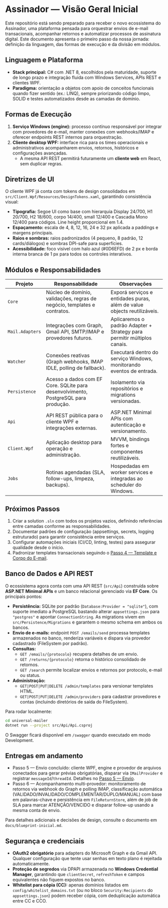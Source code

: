 # Assinador — Visão Geral Inicial

Este repositório está sendo preparado para receber o novo ecossistema do Assinador, uma plataforma pensada para orquestrar envios de e-mail transacionais, acompanhar retornos e automatizar processos de assinatura digital. Este documento apresenta o primeiro passo da nossa jornada: definição da linguagem, das formas de execução e da divisão em módulos.

## Linguagem e Plataforma

* **Stack principal:** C# com .NET 8, escolhidos pela maturidade, suporte de longo prazo e integração fluida com Windows Services, APIs REST e clientes WPF.
* **Paradigma:** orientação a objetos com apoio de conceitos funcionais quando fizer sentido (ex.: LINQ), sempre priorizando código limpo, SOLID e testes automatizados desde as camadas de domínio.

## Formas de Execução

1. **Serviço Windows (engine):** processo contínuo responsável por integrar com provedores de e-mail, manter conexões com webhooks/IMAP e oferecer endpoints REST internos para orquestração.
2. **Cliente desktop WPF:** interface rica para os times operacionais e administrativos acompanharem envios, retornos, históricos e configurações avançadas.
   * A mesma API REST permitirá futuramente um **cliente web** em React, sem duplicar regras.

## Diretrizes de UI

O cliente WPF já conta com tokens de design consolidados em `src/Client.Wpf/Resources/DesignTokens.xaml`, garantindo consistência visual:

* **Tipografia:** Segoe UI como base com hierarquia Display 24/700, H1 20/700, H2 18/600, corpo 14/400, small 12/400 e Cascadia Mono 12/400 para códigos. Line height proporcional em 1.4.
* **Espaçamento:** escala de 4, 8, 12, 16, 24 e 32 px aplicada a paddings e margens principais.
* **Raios e sombras:** raios padronizados (4 pequeno, 8 padrão, 12 cards/diálogos) e sombras DPI-safe para superfícies.
* **Acessibilidade:** foco visível com halo azul (#0D6EFD) de 2 px e borda interna branca de 1 px para todos os controles interativos.

## Módulos e Responsabilidades

| Projeto | Responsabilidade | Observações |
|---------|------------------|-------------|
| `Core` | Núcleo de domínio, validações, regras de negócio, templates e contratos. | Exporá serviços e entidades puras, além de value objects reutilizáveis. |
| `Mail.Adapters` | Integrações com Graph, Gmail API, SMTP/IMAP e provedores futuros. | Aplicaremos o padrão Adapter + Strategy para permitir múltiplos canais. |
| `Watcher` | Conexões reativas (Graph webhooks, IMAP IDLE, polling de fallback). | Executará dentro do serviço Windows, monitorando eventos de entrada. |
| `Persistence` | Acesso a dados com EF Core. SQLite para desenvolvimento, PostgreSQL para produção. | Isolamento via repositórios e migrations versionadas. |
| `Api` | API REST pública para o cliente WPF e integrações externas. | ASP.NET Minimal APIs com autenticação e versionamento. |
| `Client.Wpf` | Aplicação desktop para operação e administração. | MVVM, bindings fortes e componentes reutilizáveis. |
| `Jobs` | Rotinas agendadas (SLA, follow-ups, limpeza, backups). | Hospedadas em worker services e integradas ao scheduler do Windows. |

## Próximos Passos

1. Criar a solution `.sln` com todos os projetos vazios, definindo referências entre camadas conforme as responsabilidades.
2. Documentar padrões de configuração (appsettings, secrets, logging estruturado) para garantir consistência entre serviços.
3. Configurar automações iniciais (CI/CD, linting, testes) para assegurar qualidade desde o início.
4. Padronizar templates transacionais seguindo o [Passo 4 — Template e Corpo do E-mail](docs/passo-4-template-email.md).

## Banco de Dados e API REST

O ecossistema agora conta com uma API REST (`src/Api`) construída sobre **ASP.NET Minimal APIs** e um banco relacional gerenciado via **EF Core**. Os principais pontos:

* **Persistência:** SQLite por padrão (`Database:Provider = "sqlite"`), com suporte imediato a PostgreSQL bastando alterar `appsettings.json` para `"postgres"` e apontar `ConnectionString`. As migrations vivem em `src/Persistence/Migrations` e garantem o mesmo schema em ambos os bancos.
* **Envio de e-mails:** endpoint `POST /emails/send` processa templates armazenados no banco, renderiza variáveis e dispara via provedor cadastrado (FileSystem por padrão).
* **Consultas:**
  * `GET /emails/{protocolo}` recupera detalhes de um envio.
  * `GET /returns/{protocolo}` retorna o histórico consolidado de retornos.
  * `GET /search` permite localizar envios e retornos por protocolo, e-mail ou status.
* **Administração:**
  * `GET|POST|PUT|DELETE /admin/templates` para versionar templates HTML.
  * `GET|POST|PUT|DELETE /admin/providers` para cadastrar provedores e contas (incluindo diretórios de saída do FileSystem).

Para rodar localmente:

```bash
cd universal-mailer
dotnet run --project src/Api/Api.csproj
```

O Swagger ficará disponível em `/swagger` quando executado em modo Development.

## Entregas em andamento

* Passo 5 — Envio concluído: cliente WPF, engine e provedor de arquivos conectados para gerar prévias obrigatórias, disparar via `IMailProvider` e registrar `messageId`/`threadId`. Detalhes no [Passo 5 — Envio](docs/passo-5-envio.md).
* Passo 6 — Acompanhamento multi-provedor: monitoramento de retornos via webhook do Graph e polling IMAP, classificação automática (VALIDADO/INVALIDADO/COMPLEMENTAR/DUPLO/MANUAL) com base em palavras-chave e persistência em `FileReturnStore`, além de job de SLA para marcar ATENÇÃO/VENCIDO e disparar follow-up usando a mesma conta de envio.

Para detalhes adicionais e decisões de design, consulte o documento em `docs/blueprint-inicial.md`.

## Segurança e credenciais

* **OAuth2 obrigatório** para adapters do Microsoft Graph e da Gmail API. Qualquer configuração que tente usar senhas em texto plano é rejeitada automaticamente.
* **Proteção de segredos** via DPAPI armazenada no **Windows Credential Manager**, garantindo que `clientSecret`, `refreshToken` e campos equivalentes não fiquem expostos no banco.
* **Whitelist para cópia (CC):** apenas domínios listados em `config/whitelist_domains.txt` (ou no bloco `Security:Recipients` do `appsettings.json`) podem receber cópia, com deduplicação automática entre CC e CCO.
